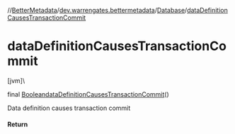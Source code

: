 //[BetterMetadata](../../../index.md)/[dev.warrengates.bettermetadata](../index.md)/[Database](index.md)/[dataDefinitionCausesTransactionCommit](data-definition-causes-transaction-commit.md)

# dataDefinitionCausesTransactionCommit

[jvm]\

final [Boolean](https://docs.oracle.com/javase/8/docs/api/java/lang/Boolean.html)[dataDefinitionCausesTransactionCommit](data-definition-causes-transaction-commit.md)()

Data definition causes transaction commit

#### Return
